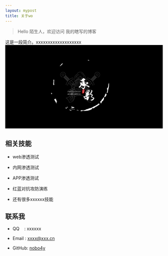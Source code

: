 ```yaml
---
layout: mypost
title: 关于wo
---
```


> Hello 陌生人，欢迎访问 我的瞎写的博客

这是一段简介。xxxxxxxxxxxxxxxxxxx
![logo](chengying.jpg)

## 相关技能

- web渗透测试

- 内网渗透测试

- APP渗透测试

- 红蓝对抗攻防演练

- 还有很多xxxxxx技能

## 联系我

- QQ&nbsp;&nbsp;&nbsp;&nbsp;: xxxxxx

- Email&nbsp;: [xxxx@xxx.cn](xxxxx.xxxx.cn)

- GitHub: [nobo4y](https://github.com/nobo4y)
